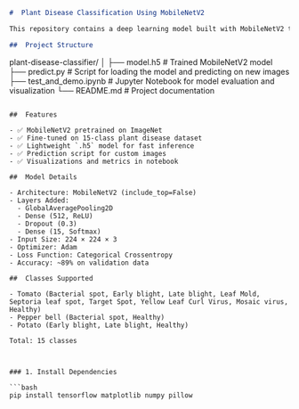 ```markdown
#  Plant Disease Classification Using MobileNetV2

This repository contains a deep learning model built with MobileNetV2 to classify plant diseases from leaf images using transfer learning. It includes a trained `.h5` model, an interactive Jupyter Notebook for testing and evaluation, and a Python script for making predictions on new images.

##  Project Structure

```

plant-disease-classifier/
│
├── model.h5              # Trained MobileNetV2 model
├── predict.py            # Script for loading the model and predicting on new images
├── test\_and\_demo.ipynb   # Jupyter Notebook for model evaluation and visualization
└── README.md             # Project documentation

````

##  Features

- ✅ MobileNetV2 pretrained on ImageNet
- ✅ Fine-tuned on 15-class plant disease dataset
- ✅ Lightweight `.h5` model for fast inference
- ✅ Prediction script for custom images
- ✅ Visualizations and metrics in notebook

##  Model Details

- Architecture: MobileNetV2 (include_top=False)
- Layers Added:
  - GlobalAveragePooling2D
  - Dense (512, ReLU)
  - Dropout (0.3)
  - Dense (15, Softmax)
- Input Size: 224 × 224 × 3
- Optimizer: Adam
- Loss Function: Categorical Crossentropy
- Accuracy: ~89% on validation data

##  Classes Supported

- Tomato (Bacterial spot, Early blight, Late blight, Leaf Mold, Septoria leaf spot, Target Spot, Yellow Leaf Curl Virus, Mosaic virus, Healthy)
- Pepper bell (Bacterial spot, Healthy)
- Potato (Early blight, Late blight, Healthy)

Total: 15 classes



### 1. Install Dependencies

```bash
pip install tensorflow matplotlib numpy pillow
````

